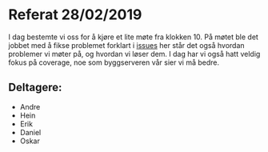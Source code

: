 # Referat 28/02/2019 
I dag bestemte vi oss for å kjøre et lite møte fra klokken 10. På møtet ble det jobbet med å fikse problemet 
forklart i [issues](https://github.com/inf112-v19/YellowBots/wiki/GitBranching) her står det også hvordan problemer
vi møter på, og hvordan vi løser dem. I dag har vi også hatt veldig fokus på coverage, noe som byggserveren vår 
sier vi må bedre. 




## Deltagere:
* Andre
* Hein
* Erik
* Daniel
* Oskar 